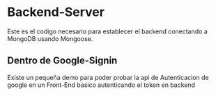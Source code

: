 # Backend-Server

Este es el codigo necesario para establecer el backend conectando a MongoDB usando Mongoose.

## Dentro de Google-Signin
Existe un pequeña demo para poder probar la api de Autenticacion de google en un Front-End basico
autenticando el token en backend